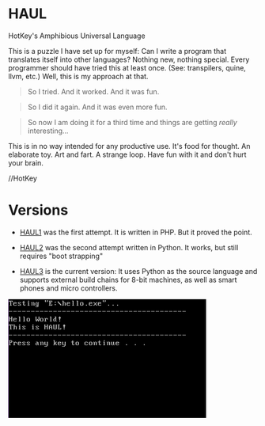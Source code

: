 # HAUL
HotKey's Amphibious Universal Language

This is a puzzle I have set up for myself: Can I write a program that translates itself into other languages? Nothing new, nothing special. Every programmer should have tried this at least once. (See: transpilers, quine, llvm, etc.) Well, this is my approach at that.

> So I tried. And it worked. And it was fun.

> So I did it again. And it was even more fun.

> So now I am doing it for a third time and things are getting *really* interesting...

This is in no way intended for any productive use. It's food for thought. An elaborate toy. Art and fart. A strange loop.
Have fun with it and don't hurt your brain.

//HotKey


# Versions
* [HAUL1](https://github.com/hotkeymuc/haul/tree/master/haul1) was the first attempt. It is written in PHP. But it proved the point.

* [HAUL2](https://github.com/hotkeymuc/haul/tree/master/haul2) was the second attempt written in Python. It works, but still requires "boot strapping"

* [HAUL3](https://github.com/hotkeymuc/haul/tree/master/haul3) is the current version: It uses Python as the source language and supports external build chains for 8-bit machines, as well as smart phones and micro controllers.


![Hello HAUL](https://github.com/hotkeymuc/haul/raw/master/haul3/data/media/build_hello.gif "Hello HAUL")
